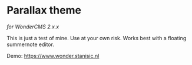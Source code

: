 # Parallax theme
_for WonderCMS 2.x.x_

This is just a test of mine. Use at your own risk. Works best with a floating summernote editor.

Demo: https://www.wonder.stanisic.nl
